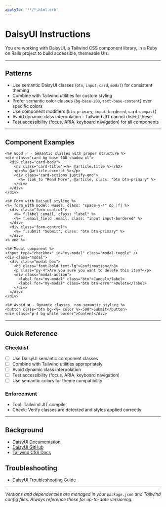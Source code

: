 ```yaml
---
applyTo: '**/*.html.erb'
---
```


# DaisyUI Instructions

You are working with DaisyUI, a Tailwind CSS component library, in a Ruby on Rails project to build accessible, themeable UIs.

---

## Patterns
- Use semantic DaisyUI classes (`btn`, `input`, `card`, `modal`) for consistent theming
- Combine with Tailwind utilities for custom styling
- Prefer semantic color classes (`bg-base-200`, `text-base-content`) over specific colors
- Use component modifiers (`btn-primary`, `input-bordered`, `card-compact`)
- Avoid dynamic class interpolation - Tailwind JIT cannot detect these
- Test accessibility (focus, ARIA, keyboard navigation) for all components

---

## Component Examples

```erb
<%# Good ✅ - Semantic classes with proper structure %>
<div class="card bg-base-100 shadow-xl">
  <div class="card-body">
    <h2 class="card-title"><%= @article.title %></h2>
    <p><%= @article.excerpt %></p>
    <div class="card-actions justify-end">
      <%= link_to "Read More", @article, class: "btn btn-primary" %>
    </div>
  </div>
</div>

<%# Form with DaisyUI styling %>
<%= form_with model: @user, class: "space-y-4" do |f| %>
  <div class="form-control">
    <%= f.label :email, class: "label" %>
    <%= f.email_field :email, class: "input input-bordered" %>
  </div>
  <div class="form-control">
    <%= f.submit "Submit", class: "btn btn-primary" %>
  </div>
<% end %>

<%# Modal component %>
<input type="checkbox" id="my-modal" class="modal-toggle" />
<div class="modal">
  <div class="modal-box">
    <h3 class="font-bold text-lg">Confirmation</h3>
    <p class="py-4">Are you sure you want to delete this item?</p>
    <div class="modal-action">
      <label for="my-modal" class="btn">Cancel</label>
      <label for="my-modal" class="btn btn-error">Delete</label>
    </div>
  </div>
</div>

<%# Avoid ❌ - Dynamic classes, non-semantic styling %>
<button class="btn bg-<%= color %>-500">Submit</button>
<div class="p-4 bg-white border">Content</div>
```

---

## Quick Reference

### Checklist
- [ ] Use DaisyUI semantic component classes
- [ ] Combine with Tailwind utilities appropriately
- [ ] Avoid dynamic class interpolation
- [ ] Test accessibility (focus, ARIA, keyboard navigation)
- [ ] Use semantic colors for theme compatibility

### Enforcement
- Tool: Tailwind JIT compiler
- Check: Verify classes are detected and styles applied correctly

---

## Background
- [DaisyUI Documentation](https://daisyui.com/docs/)
- [DaisyUI GitHub](https://github.com/saadeghi/daisyui)
- [Tailwind CSS Docs](https://tailwindcss.com/docs/)

## Troubleshooting
- [DaisyUI Troubleshooting Guide](https://daisyui.com/docs/faq/)

---

*Versions and dependencies are managed in your `package.json` and Tailwind config files. Always reference these for up-to-date versioning.*
